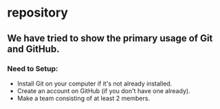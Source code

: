 # repository
## We have tried to show the primary usage of Git and GitHub.
### Need to Setup:
- Install Git on your computer if it's not already installed.
- Create an account on GitHub (if you don't have one already).
- Make a team consisting of at least 2 members.
